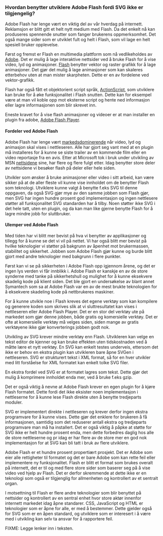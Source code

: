 ### Hvordan benytter utviklere Adobe Flash fordi SVG ikke er tilgjengelig? ###

Adobe Flash har lenge vært en viktig del av vår hverdag på internett. Reklamsjon er
blitt gitt et helt nytt medium med Flash. Da det enkelt nå kan produseres spennende
snutter som fanger brukerens oppmerksomhet. Det også mange sider som er utviklet
fult og helt i Flash, som vil lage en helt spesiell bruker opplevelse. 

Først og fremst er Flash en multimedia plattform som nå vedlikeholdes av [Adobe][1]. Det
er mulig å lage interaktive nettsider ved å bruke Flash for å vise video, lyd og
animasjoner. [Flash][1] benytter vektor og raster grafikk for å lage animasjoner. 
Det gjør det mulig å lage animasjoner som kan skaleres etterbehov uten at man mister 
skarpheten. Dette er en av fordelene ved vektor-grafikk.

Flash har også fått et objektorient script språk, [ActionScript][1], som utviklere kan
bruke for å øke funksjonalitet i Flash snutten. Dette kan for eksempel være at
man vil koble opp mot eksterne script og hente ned informasjon eller lagre
informasjonen som blir skrevet inn.

Eneste kravet for å vise flash animasjoner og videoer er at man installer en plugin
fra adobe, [Adobe Flash Player][1].

#### Fordeler ved Adobe Flash ####

Adobe Flash har lenge vært [markedsdominerende][2] når video, lyd og animasjon skal vises
i nettleseren. Alle har gjort seg vant med at en plugin må installeres for å kunne se
siste trailer av en kommende film eller en video reportasje fra en avis. Etter at
Microsoft tok i bruk under utvikling av MSN [nettsidene][1] sine, har flere og flere fulgt etter.
Idag benytter store deler av nettsidene vi besøker flash på deler eller hele siden.

Utvikler som ønsker å bruke animasjoner eller video i sitt arbeid, kan være sikker
på at de aller fleste vil kunne vise innholdet om de benytter Flash som teknologi.
Utviklere kunne valgt å benytte f.eks SVG til denne oppgaven, da også SVG gjør mye
av den samme jobben som Flash gjør, men SVG har ingen hundre prosent god
implementasjon og ingen nettlesere støtter all funksjonalitet SVG standarden har å
tilby. Noen støtter ikke SVG i det hele tatt, uten en plugin, og da kan man like
gjerne benytte Flash for å lagre mindre jobb for sluttbruker.


#### Ulemper ved Adobe Flash ####

Med tiden har vi blitt mer bevist på hva vi benytter av applikasjoner og tillegg
for å kunne se det vi vil på nettet. Vi har også blitt mer bevist på hvilke teknologier
vi støtter på bakgrunn av åpenhet mot brukermassen, stabilitet og sikkerhet. Jobben
som Adobe Flash gjør kunne og burde blitt gjort med andre teknologier med bakgrunn
i flere punkter.

Først kan vi se på sikkerheten i Adobe Flash opp igjennom årene, og det er ingen lys
verden vi får innblikk i. Adobe Flash er kanskje en av de store synderne med tanke
på sikkerhetshull og mulighet for å kunne eksekvere skadelig kode på klient siden. Det
ble gjort en undersøkelse av blant annet Symantech som sa at Adobe Flash var en
av de mest brukte teknologien for å eksekvere skadeling kode på nettbrukeres maskiner.

For å kunne utvikle noe i Flash kreves det egene verktøy som kan kompilere og generere
koden som skrives slik at vi sluttresultatet kan vises i nettleseren eller Adobe Flash
Player. Det er en stor del verktøy ute på markedet som gjør denne jobben, både gratis
og komersielle verktøy. Det er ofte at komersielle verktøy må velges siden, siden
mange av gratis verktøyene ikke gjør konverterings jobben godt nok.

Utvikling av SVG krever mindre verktøy enn Flash. Utvikleren kan velge en tekst editor
de kjenner og kan bruke effekten uten tidskostnaden ved å måtte lære et nytt verktøy.
En SVG kan enkelt testes underveis, ettersom det ikke er behov en ekstra plugin kan
utvikleren bare åpne SVGen i nettleseren. SVG er strukturert tekst i XML format, så
for en hver utvikler med litt forståelse for XML formatet kan enkelt tolke SVG filer.

En ekstra fordel ved SVG er at formatet lagres som tekst. Dette gjør det mulig å
komprimere innholdet enda mer, ved å bruke f.eks gzip. 

Det er også viktig å nevne at Adobe Flash krever en egen plugin for å kjøre Flash
formatet. Dette fordi det ikke eksister noen implementasjon i nettleserne for å
kunne lese Flash direkte uten å benytte tredjeparts moduler.

SVG er implementert direkte i nettleseren og krever derfor ingen ekstra programvare
for å kunne vises. Dette gjør det enklere for brukeren å få informasjonen, samtidig
som det reduserer antall ekstra og tredjeparts programvare man må ha installert. Det
er også viktig å påpke at støtte for SVG ikke er helt hundre prosent enda, men
dette forbedres daglig hos alle de store nettleserne og pr idag er har flere av
de store mer en god nok implementasjon for at SVG kan bli tatt i bruk av flere
utviklere.

Adobe Flash er et hundre prosent propertiært prosjekt. Det er Adobe som eier alle
rettigheter til formatet og det er bare Adobe som kan rette feil eller implementere
ny funksjonalitet. Flash er blitt et format som brukes overalt på internett, det
er til og med flere store sider som baserer seg på å vise video ved hjelp av Flash.
Det er derfor skremmende at dette ikke er en teknologi som også er tilgjenglig
for allmenheten og kontrollert av et sentralt organ.

I motsettning til Flash er flere andre teknologier som blir benyttet på nettsider
og kontrollert av en sentral enhet hvor store aktør innenfor internett markedet
idag åpne standarer. CSS, JavaScript og HTML er teknologier som er åpne for alle,
er med å bestemmer. Dette gjelder også for SVG som er en åpen standard, og utviklere
som er interesert i å være med i utvikling kan selv ta ansvar for å rapportere feil.

FIXME: Legge lenker inn i teksten.

[1]: http://en.wikipedia.org/wiki/Adobe_Flash "Adobe Flash, Wikipedia, read 2010-05-27"
[2]: http://www.adobe.com/products/player_census/flashplayer/version_penetration.html "Adobe Flash plugin usage worldwide, Adobe, read 2010-05-27"  
[1]: http://svg.kvalitne.cz/svg-introduction/index.xhtmlz#(17)
[2]: http://www.svgopen.org/2009/papers/6-The_strengths_of_SVG_in_web_mapping_/
[3]: http://www.urban75.org/tech/q026.html
[4]: http://articles.sitepoint.com/article/v-svg-which-should-choose (fordeler ulemper)
[5]: http://www.itk.ilstu.edu/faculty/javila/svg/SVG_overview/svg-vs-flash.htm
[6]: http://www.planetpublish.com/mainpage.asp?webpageid=229-
[7]: http://www.apple.com/hotnews/thoughts-on-flash/
